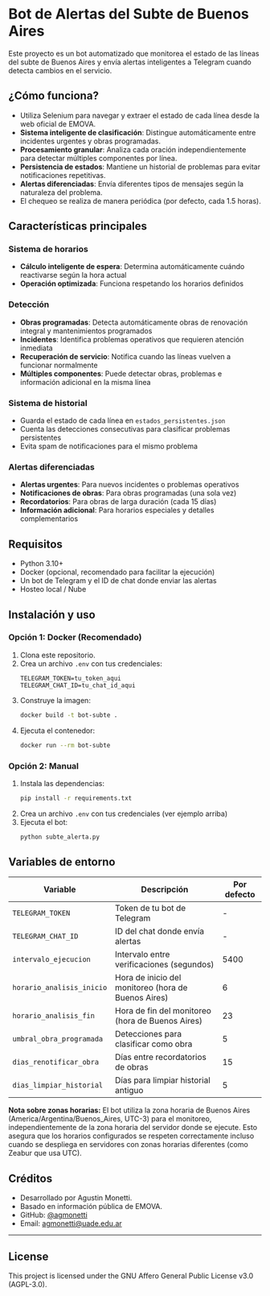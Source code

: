 # Bot de Alertas del Subte de Buenos Aires

Este proyecto es un bot automatizado que monitorea el estado de las líneas del subte de Buenos Aires y envía alertas inteligentes a Telegram cuando detecta cambios en el servicio.

## ¿Cómo funciona?

- Utiliza Selenium para navegar y extraer el estado de cada línea desde la web oficial de EMOVA.
- **Sistema inteligente de clasificación**: Distingue automáticamente entre incidentes urgentes y obras programadas.
- **Procesamiento granular**: Analiza cada oración independientemente para detectar múltiples componentes por línea.
- **Persistencia de estados**: Mantiene un historial de problemas para evitar notificaciones repetitivas.
- **Alertas diferenciadas**: Envía diferentes tipos de mensajes según la naturaleza del problema.
- El chequeo se realiza de manera periódica (por defecto, cada 1.5 horas).

## Características principales

### Sistema de horarios
- **Cálculo inteligente de espera**: Determina automáticamente cuándo reactivarse según la hora actual
- **Operación optimizada**: Funciona respetando los horarios definidos

### Detección 
- **Obras programadas**: Detecta automáticamente obras de renovación integral y mantenimientos programados
- **Incidentes**: Identifica problemas operativos que requieren atención inmediata
- **Recuperación de servicio**: Notifica cuando las líneas vuelven a funcionar normalmente
- **Múltiples componentes**: Puede detectar obras, problemas e información adicional en la misma línea


### Sistema de historial
- Guarda el estado de cada línea en `estados_persistentes.json`
- Cuenta las detecciones consecutivas para clasificar problemas persistentes
- Evita spam de notificaciones para el mismo problema

### Alertas diferenciadas
- **Alertas urgentes**: Para nuevos incidentes o problemas operativos
- **Notificaciones de obras**: Para obras programadas (una sola vez)
- **Recordatorios**: Para obras de larga duración (cada 15 días)
- **Información adicional**: Para horarios especiales y detalles complementarios


## Requisitos

- Python 3.10+
- Docker (opcional, recomendado para facilitar la ejecución)
- Un bot de Telegram y el ID de chat donde enviar las alertas
- Hosteo local / Nube

## Instalación y uso

### Opción 1: Docker (Recomendado)

1. Clona este repositorio.
2. Crea un archivo `.env` con tus credenciales:
   ```env
   TELEGRAM_TOKEN=tu_token_aqui
   TELEGRAM_CHAT_ID=tu_chat_id_aqui
   ```
3. Construye la imagen:
   ```sh
   docker build -t bot-subte .
   ```
4. Ejecuta el contenedor:
   ```sh
   docker run --rm bot-subte
   ```

### Opción 2: Manual

1. Instala las dependencias:
   ```sh
   pip install -r requirements.txt
   ```
2. Crea un archivo `.env` con tus credenciales (ver ejemplo arriba)
3. Ejecuta el bot:
   ```sh
   python subte_alerta.py
   ```

## Variables de entorno
| Variable | Descripción | Por defecto |
|----------|-------------|-------------|
| `TELEGRAM_TOKEN` | Token de tu bot de Telegram | - |
| `TELEGRAM_CHAT_ID` | ID del chat donde envía alertas | - |
| `intervalo_ejecucion` | Intervalo entre verificaciones (segundos) | 5400 |
| `horario_analisis_inicio` | Hora de inicio del monitoreo (hora de Buenos Aires) | 6 |
| `horario_analisis_fin` | Hora de fin del monitoreo (hora de Buenos Aires) | 23 |
| `umbral_obra_programada` | Detecciones para clasificar como obra | 5 |
| `dias_renotificar_obra` | Días entre recordatorios de obras | 15 |
| `dias_limpiar_historial` | Días para limpiar historial antiguo | 5 |

**Nota sobre zonas horarias:** El bot utiliza la zona horaria de Buenos Aires (America/Argentina/Buenos_Aires, UTC-3) para el monitoreo, independientemente de la zona horaria del servidor donde se ejecute. Esto asegura que los horarios configurados se respeten correctamente incluso cuando se despliega en servidores con zonas horarias diferentes (como Zeabur que usa UTC).

## Créditos

- Desarrollado por Agustin Monetti.
- Basado en información pública de EMOVA.
- GitHub: [@agmonetti](https://github.com/agmonetti)
- Email: agmonetti@uade.edu.ar

---

## License
This project is licensed under the GNU Affero General Public License v3.0 (AGPL-3.0). 
